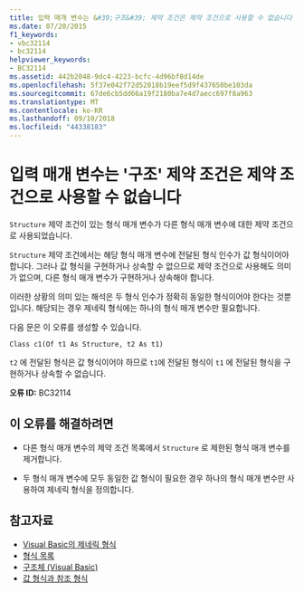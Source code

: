 ```yaml
---
title: 입력 매개 변수는 &#39;구조&#39; 제약 조건은 제약 조건으로 사용할 수 없습니다
ms.date: 07/20/2015
f1_keywords:
- vbc32114
- bc32114
helpviewer_keywords:
- BC32114
ms.assetid: 442b2048-9dc4-4223-bcfc-4d96bf8d14de
ms.openlocfilehash: 5f37e042f72d52018b19eef5d9f437650be103da
ms.sourcegitcommit: 67de6cb5dd66a19f2180ba7e4d7aecc697f8a963
ms.translationtype: MT
ms.contentlocale: ko-KR
ms.lasthandoff: 09/10/2018
ms.locfileid: "44338183"
---
```

# <a name="type-parameter-with-a-39structure39-constraint-cannot-be-used-as-a-constraint"></a>입력 매개 변수는 &#39;구조&#39; 제약 조건은 제약 조건으로 사용할 수 없습니다
`Structure` 제약 조건이 있는 형식 매개 변수가 다른 형식 매개 변수에 대한 제약 조건으로 사용되었습니다.  
  
 `Structure` 제약 조건에서는 해당 형식 매개 변수에 전달된 형식 인수가 값 형식이어야 합니다. 그러나 값 형식을 구현하거나 상속할 수 없으므로 제약 조건으로 사용해도 의미가 없으며, 다른 형식 매개 변수가 구현하거나 상속해야 합니다.  
  
 이러한 상황의 의미 있는 해석은 두 형식 인수가 정확히 동일한 형식이어야 한다는 것뿐입니다. 해당되는 경우 제네릭 형식에는 하나의 형식 매개 변수만 필요합니다.  
  
 다음 문은 이 오류를 생성할 수 있습니다.  
  
 `Class c1(Of t1 As Structure, t2 As t1)`  
  
 `t2` 에 전달된 형식은 값 형식이어야 하므로 `t1`에 전달된 형식이 `t1` 에 전달된 형식을 구현하거나 상속할 수 없습니다.  
  
 **오류 ID:** BC32114  
  
## <a name="to-correct-this-error"></a>이 오류를 해결하려면  
  
-   다른 형식 매개 변수의 제약 조건 목록에서 `Structure` 로 제한된 형식 매개 변수를 제거합니다.  
  
-   두 형식 매개 변수에 모두 동일한 값 형식이 필요한 경우 하나의 형식 매개 변수만 사용하여 제네릭 형식을 정의합니다.  
  
## <a name="see-also"></a>참고자료

- [Visual Basic의 제네릭 형식](../../visual-basic/programming-guide/language-features/data-types/generic-types.md)  
- [형식 목록](../../visual-basic/language-reference/statements/type-list.md)  
- [구조체 (Visual Basic)](../../visual-basic/language-reference/statements/structure-statement.md)  
- [값 형식과 참조 형식](../../visual-basic/programming-guide/language-features/data-types/value-types-and-reference-types.md)
